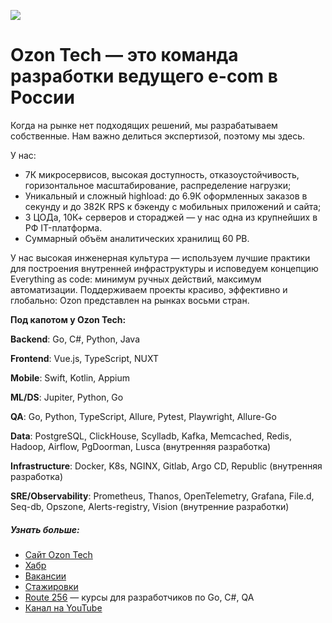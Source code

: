 ![](/assets/images/Main.png)

# Ozon Tech — это команда разработки ведущего e-com в России

Когда на рынке нет подходящих решений, мы разрабатываем собственные. Нам важно делиться экспертизой, поэтому мы здесь. 

У нас:
+ 7К микросервисов, высокая доступность, отказоустойчивость, горизонтальное масштабирование, распределение нагрузки;
+ Уникальный и сложный highload: до 6.9К оформленных заказов в секунду и до 382К RPS к бэкенду с мобильных приложений и сайта;
+ 3 ЦОДа, 10К+ серверов и стораджей — у нас одна из крупнейших в РФ IT-платформа.
+ Суммарный объём аналитических хранилищ 60 PB.

У нас высокая инженерная культура — используем лучшие практики для построения внутренней инфраструктуры и исповедуем концепцию Everything as code: минимум ручных действий, максимум автоматизации. Поддерживаем проекты красиво, эффективно и глобально: Ozon представлен на рынках восьми стран.

**Под капотом у Ozon Tech:**

**Backend**: Go, С#, Python, Java

**Frontend**: Vue.js, TypeScript, NUXT

**Mobile**: Swift, Kotlin, Appium

**ML/DS**: Jupiter, Python, Go

**QA**: Go, Python, TypeScript, Allure, Pytest, Playwright, Allure-Go 

**Data**: PostgreSQL, ClickHouse, Scylladb, Kafka, Memcached, Redis, Hadoop, Airflow, PgDoorman, Lusca (внутренняя разработка)

**Infrastructure**: Docker, K8s, NGINX, Gitlab, Argo CD, Republic (внутренняя разработка)

**SRE/Observability**: Prometheus, Thanos, OpenTelemetry, Grafana, File.d, Seq-db, Opszone, Alerts-registry, Vision (внутренние разработки)


##### Узнать больше:
+ [Сайт Ozon Tech](https://tech.ozon.ru/)
+ [Хабр](https://habr.com/ru/company/ozontech/blog/)
+ [Вакансии](https://job.ozon.ru/it/)
+ [Стажировки](https://ozon.dev/internship)
+ [Route 256](https://route256.ozon.ru/) — курсы для разработчиков по Go, C#, QA
+ [Канал на YouTube](https://www.youtube.com/channel/UCCqNFXg3NRbRA6qNKFRecdw)

